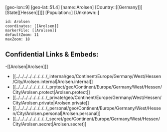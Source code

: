 ﻿---
location: [51.4,9]
mapzoom: [7,12] 
mapmarker: city 
type: City
tags:
- geo/City


SpocWebEntityId: 28882
isDeleted: false
confidential: public

---
[geo-lon::9]
[geo-lat::51.4]
[name::Arolsen]
[Country::[[Germany]]]
[State[[Hessen]]]]]
[Population::]
[Unknown::]


```leaflet
id: Arolsen
coordinates: [[Arolsen]]
markerFile: [[Arolsen]]
defaultZoom: 11 
maxZoom: 18
```


## Confidential Links & Embeds: 
-[[Arolsen|Arolsen]]] 
- [[../../../../../../../../_internal/geo/Continent/Europe/Germany/West/Hessen/City/Arolsen.internal|Arolsen.internal]] 
- [[../../../../../../../../_protect/geo/Continent/Europe/Germany/West/Hessen/City/Arolsen.protect|Arolsen.protect]] 
- [[../../../../../../../../_private/geo/Continent/Europe/Germany/West/Hessen/City/Arolsen.private|Arolsen.private]] 
- [[../../../../../../../../_personal/geo/Continent/Europe/Germany/West/Hessen/City/Arolsen.personal|Arolsen.personal]] 
- [[../../../../../../../../_secret/geo/Continent/Europe/Germany/West/Hessen/City/Arolsen.secret|Arolsen.secret]] 
